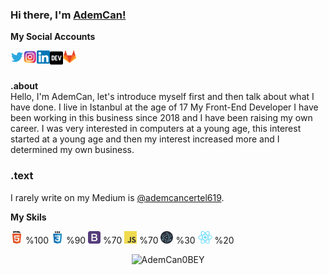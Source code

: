 ### Hi there, I'm [AdemCan!](https://mr.ademcan.cf) 

**My Social Accounts**

<a href="https://twitter.com/Can0Bey">
  <img align="left" alt="AdemCan | Twitter" width="21px" src="https://raw.githubusercontent.com/AdemCan0BEY/AdemCan0BEY/master/assets/twitter.svg" />
</a>

<a href="https://www.instagram.com/ademcancertel_/">
  <img align="left" alt="AdemCan | İnstagram" width="21px" src="image/instagram.png" />
</a>

<a href="https://www.linkedin.com/in/ademcan-certel-24aa411b2/">
  <img align="left" alt="AdemCan | Linkedin" width="21px" src="image/174857.png" />
</a>

<a href="https://dev.to/ademcan/">
  <img align="left" alt="AdemCan | Dev" width="21px" src="https://github.com/AdemCan0BEY/AdemCan0BEY/blob/master/image/dev-icon.svg" />
</a>

<a href="https://gitlab.com/AdemCan0BEY">
  <img align="left" alt="AdemCan | GitLab" width="21px" src="https://github.com/AdemCan0BEY/AdemCan0BEY/blob/master/image/GitLab_Logo.png" />
</a>


<br />
<br />

**.about**<br>
Hello, I'm AdemCan, let's introduce myself first and then talk about what I have done. I live in Istanbul at the age of 17 My Front-End Developer I have been working in this business since 2018 and I have been raising my own career. I was very interested in computers at a young age, this interest started at a young age and then my interest increased more and I determined my own business.


### .text
I rarely write on my Medium is [@ademcancertel619](https://medium.com/@ademcancertel619).<br>

**My Skils**  

<code><img height="20" src="https://raw.githubusercontent.com/github/explore/80688e429a7d4ef2fca1e82350fe8e3517d3494d/topics/html/html.png"></code> %100
<code><img height="20" src="https://raw.githubusercontent.com/github/explore/80688e429a7d4ef2fca1e82350fe8e3517d3494d/topics/css/css.png"></code> %90
<code><img height="20" src="image/bootstrap.png"></code> %70
<code><img height="20" src="https://raw.githubusercontent.com/github/explore/80688e429a7d4ef2fca1e82350fe8e3517d3494d/topics/javascript/javascript.png"></code> %70
<code><img height="20" src="image/electronjs.png"></code> %30
<code><img height="20" src="image/reactjs.png"></code> %20






<p align="center"><img src="https://github-readme-stats.vercel.app/api?username=AdemCan0BEY&bg_color=30,e96443,904e95&title_color=fff&text_color=fff"" alt="AdemCan0BEY" /></p>
